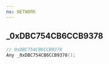 ```yaml
---
ns: NETWORK
---
```

## _0xDBC754CB6CCB9378

```c
// 0xDBC754CB6CCB9378
Any _0xDBC754CB6CCB9378();
```

